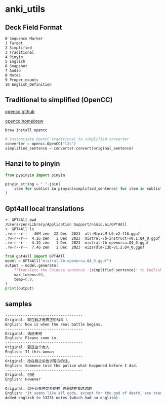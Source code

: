 # anki_utils

## Deck Field Format
```bash
0 Sequence Marker
1 Target
2 Simplified
3 Traditional
4 Pinyin
5 English
6 Snapshot
7 Audio
8 Notes
9 Proper_nounts
10 English_Definition
```

## Traditional to simplified (OpenCC)

[opencc github](https://github.com/BYVoid/OpenCC)

[opencc homebrew](https://formulae.brew.sh/formula/opencc)

```bash
brew install opencc
```
```python
# instantiate OpenCC traditional to simplified converter
converter = opencc.OpenCC("t2s")
simplified_sentence = converter.convert(original_sentence)
```

## Hanzi to to pinyin
```python
from pypinyin import pinyin

pinyin_string = " ".join(
    item for sublist in pinyin(simplified_sentence) for item in sublist
)
```

## Gpt4all local translations

```bash
➜  GPT4All pwd                
/Users/zen/Library/Application Support/nomic.ai/GPT4All
➜  GPT4All ls
.rw-r--r--   46M zen  22 Dec  2023  all-MiniLM-L6-v2-f16.gguf
.rw-r--r--  4.1G zen   1 Dec  2023  mistral-7b-instruct-v0.1.Q4_0.gguf
.rw-r--r--  4.1G zen   1 Dec  2023  mistral-7b-openorca.Q4_0.gguf
.rw-r--r--  7.4G zen   1 Dec  2023  wizardlm-13b-v1.2.Q4_0.gguf
```

```python
from gpt4all import GPT4All
model = GPT4All("mistral-7b-openorca.Q4_0.gguf")
output = model.generate(
    f"Translate the Chinese sentence '{simplified_sentence}' to English.",
    max_tokens=60,
    temp=0.8,
)
print(output)
```

## samples

```bash
-----------------------------------
Original: 现在起才是真正的战斗 L
English: Now is when the real battle begins.
-----------------------------------
Original: 请进来吧
English: Please come in.
-----------------------------------
Original: 要是这个女人
English: If this woman
-----------------------------------
Original: 抢在我之前告诉警方的话…
English: Someone told the police what happened before I did.
-----------------------------------
Original: 但是
English: However
-----------------------------------
Original: 似乎连死神之外的神 也是站在我这边的
English: "It seems like all gods, except for the god of death, are standing on my side."
Added english to 13231 notes (which had no english).
```

